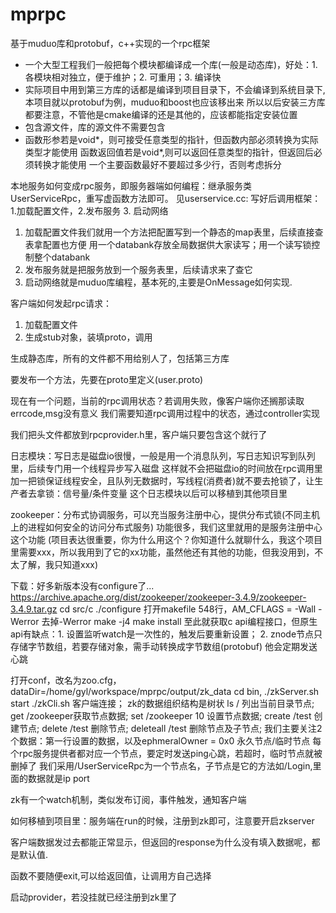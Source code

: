 # mprpc
基于muduo库和protobuf，c++实现的一个rpc框架


* 一个大型工程我们一般把每个模块都编译成一个库(一般是动态库)，好处：1.各模块相对独立，便于维护；2. 可重用；3. 编译快
* 实际项目中用到第三方库的话都是编译到项目目录下，不会编译到系统目录下,本项目就以protobuf为例，muduo和boost也应该移出来
所以以后安装三方库都要注意，不管他是cmake编译的还是其他的，应该都能指定安装位置
* 包含源文件，库的源文件不需要包含
* 函数形参若是void*，则可接受任意类型的指针，但函数内部必须转换为实际类型才能使用
函数返回值若是void*,则可以返回任意类型的指针，但返回后必须转换才能使用
一个主要函数最好不要超过多少行，否则考虑拆分


本地服务如何变成rpc服务，即服务器端如何编程：继承服务类UserServiceRpc，重写虚函数方法即可。
见userservice.cc: 写好后调用框架：1.加载配置文件，2.发布服务 3. 启动网络
1. 加载配置文件我们就用一个方法把配置写到一个静态的map表里，后续直接查表拿配置也方便
用一个databank存放全局数据供大家读写；用一个读写锁控制整个databank
2. 发布服务就是把服务放到一个服务表里，后续请求来了查它
3. 启动网络就是muduo库编程，基本死的,主要是OnMessage如何实现.

客户端如何发起rpc请求：
1. 加载配置文件
2. 生成stub对象，装填proto，调用

生成静态库，所有的文件都不用给别人了，包括第三方库

要发布一个方法，先要在proto里定义(user.proto)

现在有一个问题，当前的rpc调用状态？若调用失败，像客户端你还搁那读取errcode,msg没有意义
我们需要知道rpc调用过程中的状态，通过controller实现

我们把头文件都放到rpcprovider.h里，客户端只要包含这个就行了

日志模块：写日志是磁盘io很慢，一般是用一个消息队列，写日志知识写到队列里，后续专门用一个线程异步写入磁盘
这样就不会把磁盘io的时间放在rpc调用里
加一把锁保证线程安全，且队列无数据时，写线程(消费者)就不要去抢锁了，让生产者去拿锁：信号量/条件变量
这个日志模块以后可以移植到其他项目里

zookeeper：分布式协调服务，可以充当服务注册中心，提供分布式锁(不同主机上的进程如何安全的访问分布式服务)
功能很多，我们这里就用的是服务注册中心这个功能
(项目表达很重要，你为什么用这个？你知道什么就聊什么，我这个项目里需要xxx，所以我用到了它的xx功能，虽然他还有其他的功能，但我没用到，不太了解，我只知道xxx)

下载：好多新版本没有configure了...
https://archive.apache.org/dist/zookeeper/zookeeper-3.4.9/zookeeper-3.4.9.tar.gz
cd src/c
./configure
打开makefile 548行，AM_CFLAGS = -Wall -Werror  去掉-Werror
make -j4
make install
至此就获取c api编程接口，但原生api有缺点：1. 设置监听watch是一次性的，触发后要重新设置；
2. znode节点只存储字节数组，若要存储对象，需手动转换成字节数组(protobuf)
他会定期发送心跳


打开conf，改名为zoo.cfg，dataDir=/home/gyl/workspace/mprpc/output/zk_data
cd bin, ./zkServer.sh start
./zkCli.sh 客户端连接；
zk的数据组织结构是树状
ls / 列出当前目录节点; get /zookeeper获取节点数据; 
set /zookeeper 10 设置节点数据; 
create /test 创建节点; delete /test 删除节点; deleteall /test 删除节点及子节点;
我们主要关注2个数据：第一行设置的数据，以及ephmeralOwner = 0x0 永久节点/临时节点
每个rpc服务提供者都对应一个节点，要定时发送ping心跳，若超时，临时节点就被删掉了
我们采用/UserServiceRpc为一个节点名，子节点是它的方法如/Login,里面的数据就是ip port


zk有一个watch机制，类似发布订阅，事件触发，通知客户端

如何移植到项目里：服务端在run的时候，注册到zk即可，注意要开启zkserver

客户端数据发过去都能正常显示，但返回的response为什么没有填入数据呢，都是默认值.


函数不要随便exit,可以给返回值，让调用方自己选择


启动provider，若没挂就已经注册到zk里了


